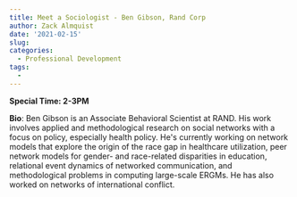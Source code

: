```yaml
---
title: Meet a Sociologist - Ben Gibson, Rand Corp
author: Zack Almquist
date: '2021-02-15'
slug: 
categories:
  - Professional Development
tags:
  - 
---
```


**Special Time: 2-3PM**

**Bio**: Ben Gibson is an Associate Behavioral Scientist at RAND. His work involves applied and methodological research on social networks with a focus on policy, especially health policy. He's currently working on network models that explore the origin of the race gap in healthcare utilization, peer network models for gender- and race-related disparities in education, relational event dynamics of networked communication, and methodological problems in computing large-scale ERGMs. He has also worked on networks of international conflict.
